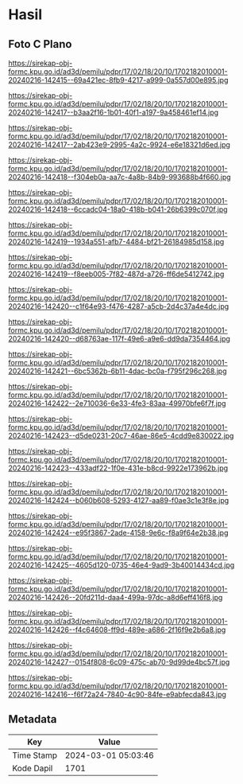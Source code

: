 # Hasil

## Foto C Plano

https://sirekap-obj-formc.kpu.go.id/ad3d/pemilu/pdpr/17/02/18/20/10/1702182010001-20240216-142415--69a421ec-8fb9-4217-a999-0a557d00e895.jpg

https://sirekap-obj-formc.kpu.go.id/ad3d/pemilu/pdpr/17/02/18/20/10/1702182010001-20240216-142417--b3aa2f16-1b01-40f1-a197-9a458461ef14.jpg

https://sirekap-obj-formc.kpu.go.id/ad3d/pemilu/pdpr/17/02/18/20/10/1702182010001-20240216-142417--2ab423e9-2995-4a2c-9924-e6e18321d6ed.jpg

https://sirekap-obj-formc.kpu.go.id/ad3d/pemilu/pdpr/17/02/18/20/10/1702182010001-20240216-142418--f304eb0a-aa7c-4a8b-84b9-993688b4f660.jpg

https://sirekap-obj-formc.kpu.go.id/ad3d/pemilu/pdpr/17/02/18/20/10/1702182010001-20240216-142418--6ccadc04-18a0-418b-b041-26b6399c070f.jpg

https://sirekap-obj-formc.kpu.go.id/ad3d/pemilu/pdpr/17/02/18/20/10/1702182010001-20240216-142419--1934a551-afb7-4484-bf21-26184985d158.jpg

https://sirekap-obj-formc.kpu.go.id/ad3d/pemilu/pdpr/17/02/18/20/10/1702182010001-20240216-142419--f8eeb005-7f82-487d-a726-ff6de5412742.jpg

https://sirekap-obj-formc.kpu.go.id/ad3d/pemilu/pdpr/17/02/18/20/10/1702182010001-20240216-142420--c1f64e93-f476-4287-a5cb-2d4c37a4e4dc.jpg

https://sirekap-obj-formc.kpu.go.id/ad3d/pemilu/pdpr/17/02/18/20/10/1702182010001-20240216-142420--d68763ae-117f-49e6-a9e6-dd9da7354464.jpg

https://sirekap-obj-formc.kpu.go.id/ad3d/pemilu/pdpr/17/02/18/20/10/1702182010001-20240216-142421--6bc5362b-6b11-4dac-bc0a-f795f296c268.jpg

https://sirekap-obj-formc.kpu.go.id/ad3d/pemilu/pdpr/17/02/18/20/10/1702182010001-20240216-142422--2e710036-6e33-4fe3-83aa-49970bfe6f7f.jpg

https://sirekap-obj-formc.kpu.go.id/ad3d/pemilu/pdpr/17/02/18/20/10/1702182010001-20240216-142423--d5de0231-20c7-46ae-86e5-4cdd9e830022.jpg

https://sirekap-obj-formc.kpu.go.id/ad3d/pemilu/pdpr/17/02/18/20/10/1702182010001-20240216-142423--433adf22-1f0e-431e-b8cd-9922e173962b.jpg

https://sirekap-obj-formc.kpu.go.id/ad3d/pemilu/pdpr/17/02/18/20/10/1702182010001-20240216-142424--b060b608-5293-4127-aa89-f0ae3c1e3f8e.jpg

https://sirekap-obj-formc.kpu.go.id/ad3d/pemilu/pdpr/17/02/18/20/10/1702182010001-20240216-142424--e95f3867-2ade-4158-9e6c-f8a9f64e2b38.jpg

https://sirekap-obj-formc.kpu.go.id/ad3d/pemilu/pdpr/17/02/18/20/10/1702182010001-20240216-142425--4605d120-0735-46e4-9ad9-3b40014434cd.jpg

https://sirekap-obj-formc.kpu.go.id/ad3d/pemilu/pdpr/17/02/18/20/10/1702182010001-20240216-142426--20fd211d-daa4-499a-97dc-a8d6eff416f8.jpg

https://sirekap-obj-formc.kpu.go.id/ad3d/pemilu/pdpr/17/02/18/20/10/1702182010001-20240216-142426--f4c64608-ff9d-489e-a686-2f16f9e2b6a8.jpg

https://sirekap-obj-formc.kpu.go.id/ad3d/pemilu/pdpr/17/02/18/20/10/1702182010001-20240216-142427--0154f808-6c09-475c-ab70-9d99de4bc57f.jpg

https://sirekap-obj-formc.kpu.go.id/ad3d/pemilu/pdpr/17/02/18/20/10/1702182010001-20240216-142416--f6f72a24-7840-4c90-84fe-e9abfecda843.jpg


## Metadata

| Key        | Value               |
| ---------- | ------------------- |
| Time Stamp | 2024-03-01 05:03:46 |
| Kode Dapil | 1701                |



